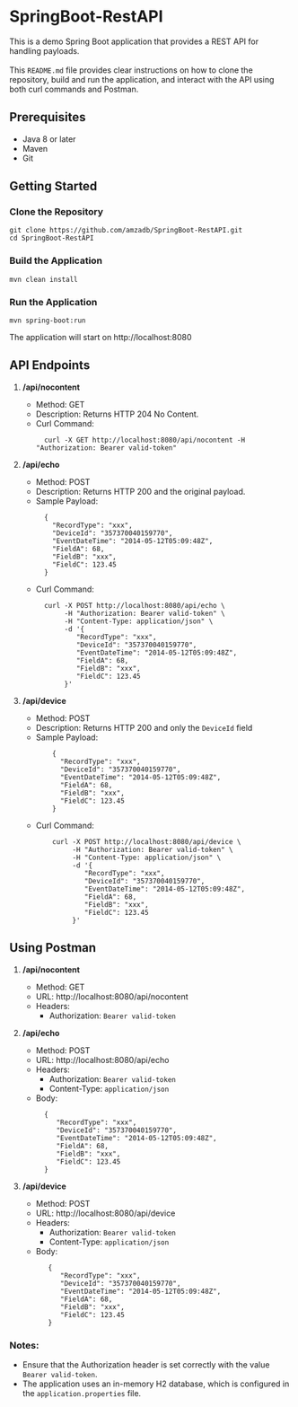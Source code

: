 # SpringBoot-RestAPI

This is a demo Spring Boot application that provides a REST API for handling payloads.<br><br>
This `README.md` file provides clear instructions on how to clone the repository, build and run the application, and interact with the API using both curl commands and Postman.

## Prerequisites
- Java 8 or later
- Maven
- Git

## Getting Started

### Clone the Repository
```
git clone https://github.com/amzadb/SpringBoot-RestAPI.git
cd SpringBoot-RestAPI
```

### Build the Application
```
mvn clean install
```

### Run the Application
```
mvn spring-boot:run
```

The application will start on http://localhost:8080

## API Endpoints
1. **/api/nocontent**
   * Method: GET
   * Description: Returns HTTP 204 No Content.
   * Curl Command:
     ```
       curl -X GET http://localhost:8080/api/nocontent -H "Authorization: Bearer valid-token"
     ```

2. **/api/echo**
   * Method: POST
   * Description: Returns HTTP 200 and the original payload.
   * Sample Payload:
     ```
       {
         "RecordType": "xxx",
         "DeviceId": "357370040159770",
         "EventDateTime": "2014-05-12T05:09:48Z",
         "FieldA": 68,
         "FieldB": "xxx",
         "FieldC": 123.45
       }
     ```
   * Curl Command:
     ```
       curl -X POST http://localhost:8080/api/echo \
            -H "Authorization: Bearer valid-token" \
            -H "Content-Type: application/json" \
            -d '{
               "RecordType": "xxx",
               "DeviceId": "357370040159770",
               "EventDateTime": "2014-05-12T05:09:48Z",
               "FieldA": 68,
               "FieldB": "xxx",
               "FieldC": 123.45
            }'
     ```

3. **/api/device**
   * Method: POST
   * Description: Returns HTTP 200 and only the <code>DeviceId</code> field
   * Sample Payload:
     ```
         {
           "RecordType": "xxx",
           "DeviceId": "357370040159770",
           "EventDateTime": "2014-05-12T05:09:48Z",
           "FieldA": 68,
           "FieldB": "xxx",
           "FieldC": 123.45
         }
     ```
   * Curl Command:
     ```
         curl -X POST http://localhost:8080/api/device \
              -H "Authorization: Bearer valid-token" \
              -H "Content-Type: application/json" \
              -d '{
                 "RecordType": "xxx",
                 "DeviceId": "357370040159770",
                 "EventDateTime": "2014-05-12T05:09:48Z",
                 "FieldA": 68,
                 "FieldB": "xxx",
                 "FieldC": 123.45
              }'
     ```

## Using Postman
1. **/api/nocontent**
   * Method: GET
   * URL: http://localhost:8080/api/nocontent
   * Headers:
      * Authorization: <code>Bearer valid-token</code>
      
2. **/api/echo**
   * Method: POST
   * URL: http://localhost:8080/api/echo
   * Headers:
      * Authorization: <code>Bearer valid-token</code>
      * Content-Type: <code>application/json</code>
    * Body:
      ```
        {
           "RecordType": "xxx",
           "DeviceId": "357370040159770",
           "EventDateTime": "2014-05-12T05:09:48Z",
           "FieldA": 68,
           "FieldB": "xxx",
           "FieldC": 123.45
        }
      ```
3. **/api/device**
   * Method: POST
   * URL: http://localhost:8080/api/device
   * Headers:
      * Authorization: <code>Bearer valid-token</code>
      * Content-Type: <code>application/json</code>
   * Body:
     ```
        {
           "RecordType": "xxx",
           "DeviceId": "357370040159770",
           "EventDateTime": "2014-05-12T05:09:48Z",
           "FieldA": 68,
           "FieldB": "xxx",
           "FieldC": 123.45
        }
     ```
### Notes:
* Ensure that the Authorization header is set correctly with the value <code>Bearer valid-token</code>.
* The application uses an in-memory H2 database, which is configured in the <code>application.properties</code> file.